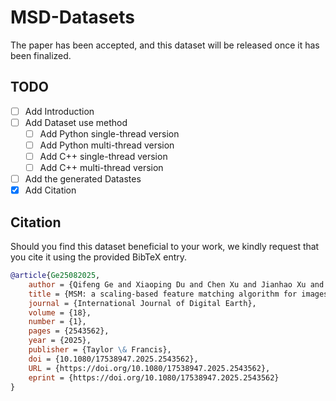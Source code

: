 # MSD-Datasets

The paper has been accepted, and this dataset will be released once it has been finalized.

## TODO

- [ ] Add Introduction
- [ ] Add Dataset use method
    - [ ] Add Python single-thread version
    - [ ] Add Python multi-thread version
    - [ ] Add C++ single-thread version
    - [ ] Add C++ multi-thread version
- [ ] Add the generated Datastes
- [x] Add Citation

## Citation

Should you find this dataset beneficial to your work, we kindly request that you cite it using the provided BibTeX
entry.

```bibtex
@article{Ge25082025,
    author = {Qifeng Ge and Xiaoping Du and Chen Xu and Jianhao Xu and Zhenzhen Yan and Xiangtao Fan},
    title = {MSM: a scaling-based feature matching algorithm for images with large-scale differences},
    journal = {International Journal of Digital Earth},
    volume = {18},
    number = {1},
    pages = {2543562},
    year = {2025},
    publisher = {Taylor \& Francis},
    doi = {10.1080/17538947.2025.2543562},
    URL = {https://doi.org/10.1080/17538947.2025.2543562},
    eprint = {https://doi.org/10.1080/17538947.2025.2543562}
}
```

